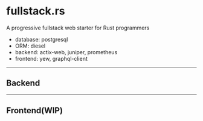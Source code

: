 # fullstack.rs

A progressive fullstack web starter for Rust programmers

- database: postgresql
- ORM: diesel
- backend: actix-web, juniper, prometheus
- frontend: yew, graphql-client

---

## Backend

---

## Frontend(WIP)
